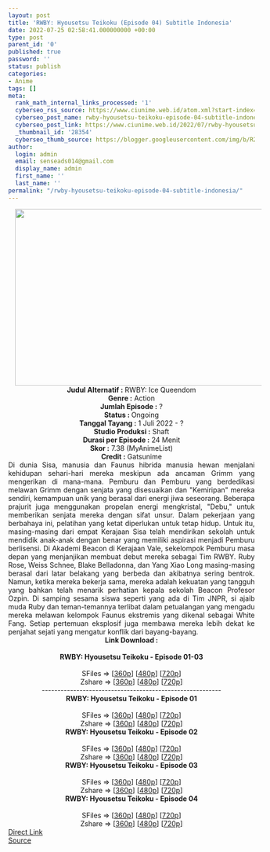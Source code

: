 ```yaml
---
layout: post
title: 'RWBY: Hyousetsu Teikoku (Episode 04) Subtitle Indonesia'
date: 2022-07-25 02:58:41.000000000 +00:00
type: post
parent_id: '0'
published: true
password: ''
status: publish
categories:
- Anime
tags: []
meta:
  rank_math_internal_links_processed: '1'
  cyberseo_rss_source: https://www.ciunime.web.id/atom.xml?start-index=1
  cyberseo_post_name: rwby-hyousetsu-teikoku-episode-04-subtitle-indonesia
  cyberseo_post_link: https://www.ciunime.web.id/2022/07/rwby-hyousetsu-teikoku-subtitle.html
  _thumbnail_id: '28354'
  cyberseo_thumb_source: https://blogger.googleusercontent.com/img/b/R29vZ2xl/AVvXsEhMkm1Xq_5kOw0a_z_npFQuW9od5Ia5pt_Uc8DxlH2Vn5-HkoEx00AwTwkNNJg0fPItg2xcbMMJ3cefUpRd2UiFugvecaHQXqGZMVtEfjOe81YP5WElzUxQbvTwKTYdd4-dy2-3DRDBJZz5FYwoTvTI4C2-ar2YeKoqFDVP0fbQ7j5UsBiAhQfvDB1s/w640-h360/RWBY%20-%20Hyousetsu%20Teikoku.png
author:
  login: admin
  email: senseads014@gmail.com
  display_name: admin
  first_name: ''
  last_name: ''
permalink: "/rwby-hyousetsu-teikoku-episode-04-subtitle-indonesia/"
---
```

<div class="separator" style="clear: both; text-align: center;"><a href="https://blogger.googleusercontent.com/img/b/R29vZ2xl/AVvXsEhMkm1Xq_5kOw0a_z_npFQuW9od5Ia5pt_Uc8DxlH2Vn5-HkoEx00AwTwkNNJg0fPItg2xcbMMJ3cefUpRd2UiFugvecaHQXqGZMVtEfjOe81YP5WElzUxQbvTwKTYdd4-dy2-3DRDBJZz5FYwoTvTI4C2-ar2YeKoqFDVP0fbQ7j5UsBiAhQfvDB1s/s1280/RWBY%20-%20Hyousetsu%20Teikoku.png" style="margin-left: 1em; margin-right: 1em;"><img border="0" data-original-height="720" data-original-width="1280" height="360" src="{{ site.baseurl }}/assets/2022/07/RWBY%20-%20Hyousetsu%20Teikoku.png" width="640" /></a></div>
<div class="separator" style="clear: both; text-align: center;"></div>
<div style="text-align: center;"><b>Judul</b><b><b> Alternatif</b> :</b> RWBY: Ice Queendom</div>
<div style="text-align: center;"><b><b>Genre :</b></b> Action</div>
<div style="text-align: center;"><b>Jumlah Episode :</b> ?<br /><b>Status :&nbsp;</b>Ongoing<br /><b>Tanggal Tayang :</b> 1 Juli 2022 - ?<br /><b>Studio Produksi :</b>&nbsp;Shaft<br /><b>Durasi per Episode :</b> 24 Menit</div>
<div style="text-align: center;"><b>Skor :</b> 7.38 (MyAnimeList)</div>
<div style="text-align: center;"><b>Credit :</b>&nbsp;Gatsunime</div>
<div style="text-align: center;"></div>
<div style="text-align: justify;">Di dunia Sisa, manusia dan Faunus hibrida manusia hewan menjalani kehidupan sehari-hari mereka meskipun ada ancaman Grimm yang mengerikan di mana-mana. Pemburu dan Pemburu yang berdedikasi melawan Grimm dengan senjata yang disesuaikan dan "Kemiripan" mereka sendiri, kemampuan unik yang berasal dari energi jiwa seseorang. Beberapa prajurit juga menggunakan propelan energi mengkristal, "Debu," untuk memberikan senjata mereka dengan sifat unsur. Dalam pekerjaan yang berbahaya ini, pelatihan yang ketat diperlukan untuk tetap hidup. Untuk itu, masing-masing dari empat Kerajaan Sisa telah mendirikan sekolah untuk mendidik anak-anak dengan benar yang memiliki aspirasi menjadi Pemburu berlisensi. Di Akademi Beacon di Kerajaan Vale, sekelompok Pemburu masa depan yang menjanjikan membuat debut mereka sebagai Tim RWBY. Ruby Rose, Weiss Schnee, Blake Belladonna, dan Yang Xiao Long masing-masing berasal dari latar belakang yang berbeda dan akibatnya sering bentrok. Namun, ketika mereka bekerja sama, mereka adalah kekuatan yang tangguh yang bahkan telah menarik perhatian kepala sekolah Beacon Profesor Ozpin. Di samping sesama siswa seperti yang ada di Tim JNPR, si ajaib muda Ruby dan teman-temannya terlibat dalam petualangan yang mengadu mereka melawan kelompok Faunus ekstremis yang dikenal sebagai White Fang. Setiap pertemuan eksplosif juga membawa mereka lebih dekat ke penjahat sejati yang mengatur konflik dari bayang-bayang.</div>
<div style="text-align: justify;"></div>
<div style="text-align: justify;"></div>
<div style="text-align: center;">
<div style="text-align: center;">
<div style="text-align: left;">
<div style="text-align: center;"><b>Link Download :</b></div>
<div style="text-align: center;"><b><br /></b></div>
<div style="text-align: center;"><span style="text-align: left;"><b>RWBY: Hyousetsu Teikoku&nbsp;</b></span><b>- Episode 01-03</b></div>
<div style="text-align: center;"><b><br /></b></div>
<div style="text-align: center;">SFiles =&gt; [<a href="http://www.solidfiles.com/v/k7DqKk63maaZY" target="_blank" rel="noopener">360p</a>] [<a href="http://www.solidfiles.com/v/NgjY3PAxGp7Lg" target="_blank" rel="noopener">480p</a>] [<a href="http://www.solidfiles.com/v/BNj5ampWgGDW5" target="_blank" rel="noopener">720p</a>]</div>
<div style="text-align: center;">Zshare =&gt; [<a href="https://www92.zippyshare.com/v/mTk3UPzv/file.html" target="_blank" rel="noopener">360p</a>] [<a href="https://www92.zippyshare.com/v/Uo9hbU4d/file.html" target="_blank" rel="noopener">480p</a>] [<a href="https://www92.zippyshare.com/v/BnwNUMCB/file.html" target="_blank" rel="noopener">720p</a>]</div>
<div style="text-align: center;"></div>
<div style="text-align: center;">---------------------------------------------------------</div>
<div style="text-align: center;"></div>
<div style="text-align: center;">
<div><span style="text-align: left;"><b>RWBY: Hyousetsu Teikoku&nbsp;</b></span><b>- Episode 01</b></div>
<div><b><br /></b></div>
<div>SFiles =&gt; [<a href="http://www.solidfiles.com/v/MMBYLyB84Kdpv" target="_blank" rel="noopener">360p</a>] [<a href="http://www.solidfiles.com/v/YPnwWemVnxAKv" target="_blank" rel="noopener">480p</a>] [<a href="http://www.solidfiles.com/v/dMkwKw6mKaWRy" target="_blank" rel="noopener">720p</a>]</div>
<div>Zshare =&gt; [<a href="https://www99.zippyshare.com/v/qkCxvp8k/file.html" target="_blank" rel="noopener">360p</a>] [<a href="https://www99.zippyshare.com/v/wxonvLre/file.html" target="_blank" rel="noopener">480p</a>] [<a href="https://www99.zippyshare.com/v/gsYtbFo2/file.html" target="_blank" rel="noopener">720p</a>]</div>
<div></div>
<div>
<div><span style="text-align: left;"><b>RWBY: Hyousetsu Teikoku&nbsp;</b></span><b>- Episode 02</b></div>
<div><b><br /></b></div>
<div>SFiles =&gt; [<a href="http://www.solidfiles.com/v/A3nBPmANRBDY2" target="_blank" rel="noopener">360p</a>] [<a href="http://www.solidfiles.com/v/BNyRPpZzLeDkY" target="_blank" rel="noopener">480p</a>] [<a href="https://www.solidfiles.com/v/VxB7zDXvrmjWq" target="_blank" rel="noopener">720p</a>]</div>
<div>Zshare =&gt; [<a href="https://www47.zippyshare.com/v/ubry3OlE/file.html" target="_blank" rel="noopener">360p</a>] [<a href="https://www47.zippyshare.com/v/vFQv6kdk/file.html" target="_blank" rel="noopener">480p</a>] [<a href="https://www47.zippyshare.com/v/5YWW0VdA/file.html" target="_blank" rel="noopener">720p</a>]</div>
</div>
<div></div>
<div>
<div><span style="text-align: left;"><b>RWBY: Hyousetsu Teikoku&nbsp;</b></span><b>- Episode 03</b></div>
<div><b><br /></b></div>
<div>SFiles =&gt; [<a href="https://www.mp4upload.com/rri5dj67pkz1" target="_blank" rel="noopener">360p</a>] [<a href="https://www.mp4upload.com/b240weqhyq55" target="_blank" rel="noopener">480p</a>] [<a href="https://www.mp4upload.com/ka4w7tpxfdls" target="_blank" rel="noopener">720p</a>]</div>
<div>Zshare =&gt; [<a href="https://www2.zippyshare.com/v/fhIScLdx/file.html" target="_blank" rel="noopener">360p</a>] [<a href="https://www2.zippyshare.com/v/GW8Yo8or/file.html" target="_blank" rel="noopener">480p</a>] [<a href="https://www2.zippyshare.com/v/LTZBc10w/file.html" target="_blank" rel="noopener">720p</a>]</div>
</div>
<div></div>
<div>
<div><span style="text-align: left;"><b>RWBY: Hyousetsu Teikoku&nbsp;</b></span><b>- Episode 04</b></div>
<div><b><br /></b></div>
<div>SFiles =&gt; [<a href="http://www.solidfiles.com/v/2Yw6wgmeaqpLe" target="_blank" rel="noopener">360p</a>] [<a href="http://www.solidfiles.com/v/Pk4perKxnypqv" target="_blank" rel="noopener">480p</a>] [<a href="http://www.solidfiles.com/v/y5Z46DvV353nV" target="_blank" rel="noopener">720p</a>]</div>
<div>Zshare =&gt; [<a href="https://www78.zippyshare.com/v/XR7qNxOw/file.html" target="_blank" rel="noopener">360p</a>] [<a href="https://www78.zippyshare.com/v/ivomSye1/file.html" target="_blank" rel="noopener">480p</a>] [<a href="https://www78.zippyshare.com/v/qM7nFy3h/file.html" target="_blank" rel="noopener">720p</a>]</div>
</div>
</div>
</div>
</div>
</div>
<link rel="stylesheet" href="https://cdnjs.cloudflare.com/ajax/libs/font-awesome/4.7.0/css/font-awesome.min.css" />
<div class="divbtn"> <a href="https://handymansurrender.com/fihup8buzv?key=94550f7ce39444073321dde3b8782f97" class="btn"><i class="fa fa-download"></i> Direct Link</a> <br /><a href="https://www.ciunime.web.id/2022/07/rwby-hyousetsu-teikoku-subtitle.html">Source</a> </div>
